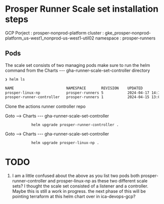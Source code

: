 # Prosper Runner Scale set installation steps


GCP Porject : prosper-nonprod-platform
cluster : gke_prosper-nonprod-platform_us-west1_nonprod-us-west1-util02
namespace : prosper-runners


## Pods 
The scale set consists of two managing pods make sure to run the helm command from the Charts --- gha-runner-scale-set-controller directory

```bash
❯ helm ls

NAME                     	NAMESPACE      	REVISION	UPDATED                             	STATUS  	CHART                                	APP VERSION
prosper-linux-np         	prosper-runners	5       	2024-04-17 14:10:37.697746 -0700 PDT	deployed	gha-runner-scale-set-0.9.0           	0.9.0
prosper-runner-controller	prosper-runners	1       	2024-04-15 13:09:45.65406 -0700 PDT 	deployed	gha-runner-scale-set-controller-0.9.0	0.9.0
```


Clone the actions runner controller repo


Goto --> Charts --- gha-runner-scale-set-controller

                helm upgrade prosper-runner-controller .

Goto --> Charts --- gha-runner-scale-set-controller

                helm upgrade prosper-linux-np .

# TODO 

1. I am a little confused about the above as you list two pods both prosper-runner-controller and prosper-linux-np  as these two different scale sets? I thought the scale set consisted of a listener and a controller.   Maybe this is still a work in progress.   the next phase of this will be pointing terraform at this helm chart over in ica-devops-gcp?  

